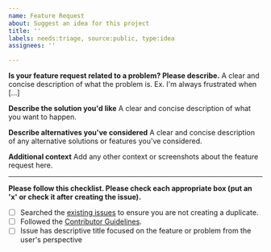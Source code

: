 ```yaml
---
name: Feature Request
about: Suggest an idea for this project
title: ''
labels: needs:triage, source:public, type:idea
assignees: ''

---
```


**Is your feature request related to a problem? Please describe.**
A clear and concise description of what the problem is. Ex. I'm always frustrated when [...]

**Describe the solution you'd like**
A clear and concise description of what you want to happen.

**Describe alternatives you've considered**
A clear and concise description of any alternative solutions or features you've considered.

**Additional context**
Add any other context or screenshots about the feature request here.

<!-- FILL OUT THE CHECKLIST BELOW -->

---

**Please follow this checklist. Please check each appropriate box (put an 'x' or check it after creating the issue).**
- [ ] Searched the [existing issues](https://github.com/WorldHealthOrganization/app/issues) to ensure you are not creating a duplicate.
- [ ] Followed the [Contributor Guidelines](https://github.com/WorldHealthOrganization/app/blob/master/docs/CONTRIBUTING.md).
- [ ] Issue has descriptive title focused on the feature or problem from the user's perspective
